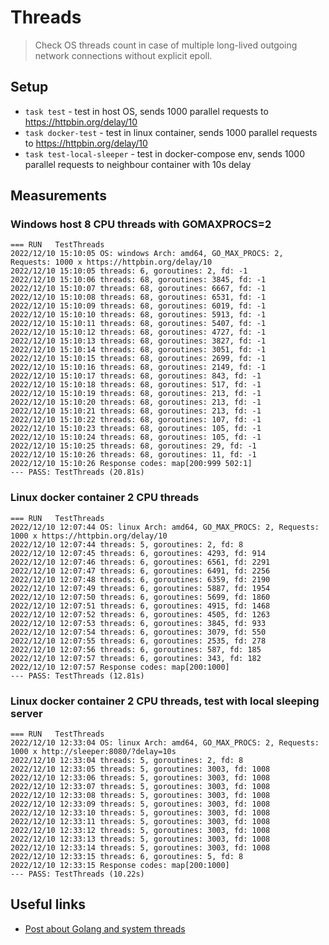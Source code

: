 # Threads

> Check OS threads count in case of multiple long-lived outgoing network connections without explicit epoll.

## Setup

* `task test` - test in host OS, sends 1000 parallel requests to https://httpbin.org/delay/10
* `task docker-test` - test in linux container, sends 1000 parallel requests to https://httpbin.org/delay/10
* `task test-local-sleeper` - test in docker-compose env, sends 1000 parallel requests to neighbour container with 10s delay

## Measurements

### Windows host 8 CPU threads with GOMAXPROCS=2

```
=== RUN   TestThreads
2022/12/10 15:10:05 OS: windows Arch: amd64, GO_MAX_PROCS: 2, Requests: 1000 x https://httpbin.org/delay/10
2022/12/10 15:10:05 threads: 6, goroutines: 2, fd: -1
2022/12/10 15:10:06 threads: 68, goroutines: 3845, fd: -1
2022/12/10 15:10:07 threads: 68, goroutines: 6667, fd: -1
2022/12/10 15:10:08 threads: 68, goroutines: 6531, fd: -1
2022/12/10 15:10:09 threads: 68, goroutines: 6019, fd: -1
2022/12/10 15:10:10 threads: 68, goroutines: 5913, fd: -1
2022/12/10 15:10:11 threads: 68, goroutines: 5407, fd: -1
2022/12/10 15:10:12 threads: 68, goroutines: 4727, fd: -1
2022/12/10 15:10:13 threads: 68, goroutines: 3827, fd: -1
2022/12/10 15:10:14 threads: 68, goroutines: 3051, fd: -1
2022/12/10 15:10:15 threads: 68, goroutines: 2699, fd: -1
2022/12/10 15:10:16 threads: 68, goroutines: 2149, fd: -1
2022/12/10 15:10:17 threads: 68, goroutines: 843, fd: -1
2022/12/10 15:10:18 threads: 68, goroutines: 517, fd: -1
2022/12/10 15:10:19 threads: 68, goroutines: 213, fd: -1
2022/12/10 15:10:20 threads: 68, goroutines: 213, fd: -1
2022/12/10 15:10:21 threads: 68, goroutines: 213, fd: -1
2022/12/10 15:10:22 threads: 68, goroutines: 107, fd: -1
2022/12/10 15:10:23 threads: 68, goroutines: 105, fd: -1
2022/12/10 15:10:24 threads: 68, goroutines: 105, fd: -1
2022/12/10 15:10:25 threads: 68, goroutines: 29, fd: -1
2022/12/10 15:10:26 threads: 68, goroutines: 11, fd: -1
2022/12/10 15:10:26 Response codes: map[200:999 502:1]
--- PASS: TestThreads (20.81s)
```

### Linux docker container 2 CPU threads

```
=== RUN   TestThreads
2022/12/10 12:07:44 OS: linux Arch: amd64, GO_MAX_PROCS: 2, Requests: 1000 x https://httpbin.org/delay/10
2022/12/10 12:07:44 threads: 5, goroutines: 2, fd: 8
2022/12/10 12:07:45 threads: 6, goroutines: 4293, fd: 914
2022/12/10 12:07:46 threads: 6, goroutines: 6561, fd: 2291
2022/12/10 12:07:47 threads: 6, goroutines: 6491, fd: 2256
2022/12/10 12:07:48 threads: 6, goroutines: 6359, fd: 2190
2022/12/10 12:07:49 threads: 6, goroutines: 5887, fd: 1954
2022/12/10 12:07:50 threads: 6, goroutines: 5699, fd: 1860
2022/12/10 12:07:51 threads: 6, goroutines: 4915, fd: 1468
2022/12/10 12:07:52 threads: 6, goroutines: 4505, fd: 1263
2022/12/10 12:07:53 threads: 6, goroutines: 3845, fd: 933
2022/12/10 12:07:54 threads: 6, goroutines: 3079, fd: 550
2022/12/10 12:07:55 threads: 6, goroutines: 2535, fd: 278
2022/12/10 12:07:56 threads: 6, goroutines: 587, fd: 185
2022/12/10 12:07:57 threads: 6, goroutines: 343, fd: 182
2022/12/10 12:07:57 Response codes: map[200:1000]
--- PASS: TestThreads (12.81s)
```

### Linux docker container 2 CPU threads, test with local sleeping server

```
=== RUN   TestThreads
2022/12/10 12:33:04 OS: linux Arch: amd64, GO_MAX_PROCS: 2, Requests: 1000 x http://sleeper:8080/?delay=10s
2022/12/10 12:33:04 threads: 5, goroutines: 2, fd: 8
2022/12/10 12:33:05 threads: 5, goroutines: 3003, fd: 1008
2022/12/10 12:33:06 threads: 5, goroutines: 3003, fd: 1008
2022/12/10 12:33:07 threads: 5, goroutines: 3003, fd: 1008
2022/12/10 12:33:08 threads: 5, goroutines: 3003, fd: 1008
2022/12/10 12:33:09 threads: 5, goroutines: 3003, fd: 1008
2022/12/10 12:33:10 threads: 5, goroutines: 3003, fd: 1008
2022/12/10 12:33:11 threads: 5, goroutines: 3003, fd: 1008
2022/12/10 12:33:12 threads: 5, goroutines: 3003, fd: 1008
2022/12/10 12:33:13 threads: 5, goroutines: 3003, fd: 1008
2022/12/10 12:33:14 threads: 5, goroutines: 3003, fd: 1008
2022/12/10 12:33:15 threads: 6, goroutines: 5, fd: 8
2022/12/10 12:33:15 Response codes: map[200:1000]
--- PASS: TestThreads (10.22s)
```

## Useful links

* [Post about Golang and system threads](https://www.sobyte.net/post/2021-06/golang-number-of-threads-in-the-running-program/)
